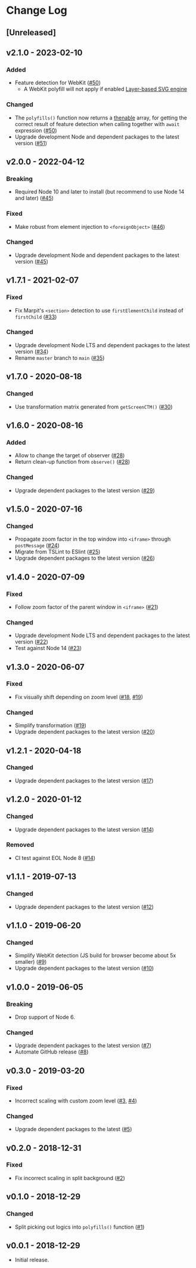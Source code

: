 # Change Log

## [Unreleased]

## v2.1.0 - 2023-02-10

### Added

- Feature detection for WebKit ([#50](https://github.com/marp-team/marpit-svg-polyfill/pull/50))
  - A WebKit polyfill will not apply if enabled [Layer-based SVG engine](https://blogs.igalia.com/nzimmermann/posts/2021-10-29-layer-based-svg-engine/)

### Changed

- The `polyfills()` function now returns a [thenable](https://developer.mozilla.org/en-US/docs/Web/JavaScript/Reference/Global_Objects/Promise#thenables) array, for getting the correct result of feature detection when calling together with `await` expression ([#50](https://github.com/marp-team/marpit-svg-polyfill/pull/50))
- Upgrade development Node and dependent packages to the latest version ([#51](https://github.com/marp-team/marpit-svg-polyfill/pull/51))

## v2.0.0 - 2022-04-12

### Breaking

- Required Node 10 and later to install (but recommend to use Node 14 and later) ([#45](https://github.com/marp-team/marpit-svg-polyfill/pull/45))

### Fixed

- Make robust from element injection to `<foreignObject>` ([#46](https://github.com/marp-team/marpit-svg-polyfill/pull/46))

### Changed

- Upgrade development Node and dependent packages to the latest version ([#45](https://github.com/marp-team/marpit-svg-polyfill/pull/45))

## v1.7.1 - 2021-02-07

### Fixed

- Fix Marpit's `<section>` detection to use `firstElementChild` instead of `firstChild` ([#33](https://github.com/marp-team/marpit-svg-polyfill/pull/33))

### Changed

- Upgrade development Node LTS and dependent packages to the latest version ([#34](https://github.com/marp-team/marpit-svg-polyfill/pull/34))
- Rename `master` branch to `main` ([#35](https://github.com/marp-team/marpit-svg-polyfill/pull/35))

## v1.7.0 - 2020-08-18

### Changed

- Use transformation matrix generated from `getScreenCTM()` ([#30](https://github.com/marp-team/marpit-svg-polyfill/pull/30))

## v1.6.0 - 2020-08-16

### Added

- Allow to change the target of observer ([#28](https://github.com/marp-team/marpit-svg-polyfill/pull/28))
- Return clean-up function from `observe()` ([#28](https://github.com/marp-team/marpit-svg-polyfill/pull/28))

### Changed

- Upgrade dependent packages to the latest version ([#29](https://github.com/marp-team/marpit-svg-polyfill/pull/29))

## v1.5.0 - 2020-07-16

### Changed

- Propagate zoom factor in the top window into `<iframe>` through `postMessage` ([#24](https://github.com/marp-team/marpit-svg-polyfill/pull/24))
- Migrate from TSLint to ESlint ([#25](https://github.com/marp-team/marpit-svg-polyfill/pull/25))
- Upgrade dependent packages to the latest version ([#26](https://github.com/marp-team/marpit-svg-polyfill/pull/26))

## v1.4.0 - 2020-07-09

### Fixed

- Follow zoom factor of the parent window in `<iframe>` ([#21](https://github.com/marp-team/marpit-svg-polyfill/pull/21))

### Changed

- Upgrade development Node LTS and dependent packages to the latest version ([#22](https://github.com/marp-team/marpit-svg-polyfill/pull/22))
- Test against Node 14 ([#23](https://github.com/marp-team/marpit-svg-polyfill/pull/23))

## v1.3.0 - 2020-06-07

### Fixed

- Fix visually shift depending on zoom level ([#18](https://github.com/marp-team/marpit-svg-polyfill/issues/18), [#19](https://github.com/marp-team/marpit-svg-polyfill/pull/19))

### Changed

- Simplify transformation ([#19](https://github.com/marp-team/marpit-svg-polyfill/pull/19))
- Upgrade dependent packages to the latest version ([#20](https://github.com/marp-team/marpit-svg-polyfill/pull/20))

## v1.2.1 - 2020-04-18

### Changed

- Upgrade dependent packages to the latest version ([#17](https://github.com/marp-team/marpit-svg-polyfill/pull/17))

## v1.2.0 - 2020-01-12

### Changed

- Upgrade dependent packages to the latest version ([#14](https://github.com/marp-team/marpit-svg-polyfill/pull/14))

### Removed

- CI test against EOL Node 8 ([#14](https://github.com/marp-team/marpit-svg-polyfill/pull/14))

## v1.1.1 - 2019-07-13

### Changed

- Upgrade dependent packages to the latest version ([#12](https://github.com/marp-team/marpit-svg-polyfill/pull/12))

## v1.1.0 - 2019-06-20

### Changed

- Simplify WebKit detection (JS build for browser become about 5x smaller) ([#9](https://github.com/marp-team/marpit-svg-polyfill/pull/9))
- Upgrade dependent packages to the latest version ([#10](https://github.com/marp-team/marpit-svg-polyfill/pull/10))

## v1.0.0 - 2019-06-05

### Breaking

- Drop support of Node 6.

### Changed

- Upgrade dependent packages to the latest version ([#7](https://github.com/marp-team/marpit-svg-polyfill/pull/7))
- Automate GitHub release ([#8](https://github.com/marp-team/marpit-svg-polyfill/pull/8))

## v0.3.0 - 2019-03-20

### Fixed

- Incorrect scaling with custom zoom level ([#3](https://github.com/marp-team/marpit-svg-polyfill/issues/3), [#4](https://github.com/marp-team/marpit-svg-polyfill/pull/4))

### Changed

- Upgrade dependent packages to the latest ([#5](https://github.com/marp-team/marpit-svg-polyfill/pull/5))

## v0.2.0 - 2018-12-31

### Fixed

- Fix incorrect scaling in split background ([#2](https://github.com/marp-team/marpit-svg-polyfill/pull/2))

## v0.1.0 - 2018-12-29

### Changed

- Split picking out logics into `polyfills()` function ([#1](https://github.com/marp-team/marpit-svg-polyfill/pull/1))

## v0.0.1 - 2018-12-29

- Initial release.
